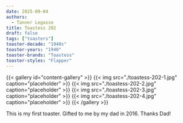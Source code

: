 ```yaml
---
date: 2025-09-04
authors:
  - Tanner Legasse
title: Toastess 202
draft: false
tags: ["toasters"]
toaster-decade: "1940s"
toaster-years: "1940"
toaster-brands: "Toastess"
toaster-styles: "Flapper"
---
```

{{< gallery id="content-gallery" >}}
  {{< img src="./toastess-202-1.jpg" caption="placeholder" >}}
  {{< img src="./toastess-202-2.jpg" caption="placeholder" >}}
  {{< img src="./toastess-202-3.jpg" caption="placeholder" >}}
  {{< img src="./toastess-202-4.jpg" caption="placeholder" >}}
{{< /gallery >}}

This is my first toaster. Gifted to me by my dad in 2016. Thanks Dad!

